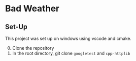 # Bad Weather

## Set-Up

This project was set up on windows using vscode and cmake.

0. Clone the repository
1. In the root directory, git clone `googletest` and `cpp-httplib`

